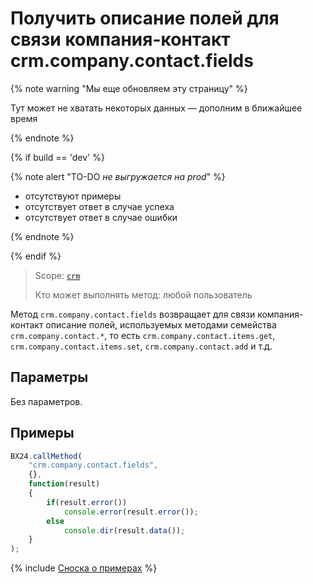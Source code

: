 # Получить описание полей для связи компания-контакт crm.company.contact.fields

{% note warning "Мы еще обновляем эту страницу" %}

Тут может не хватать некоторых данных — дополним в ближайшее время

{% endnote %}

{% if build == 'dev' %}

{% note alert "TO-DO _не выгружается на prod_" %}

- отсутствуют примеры
- отсутствует ответ в случае успеха
- отсутствует ответ в случае ошибки

{% endnote %}

{% endif %}

> Scope: [`crm`](../../../scopes/permissions.md)
>
> Кто может выполнять метод: любой пользователь

Метод `crm.company.contact.fields` возвращает для связи компания-контакт описание полей, используемых методами семейства `crm.company.contact.*`, то есть `crm.company.contact.items.get`, `crm.company.contact.items.set`, `crm.company.contact.add` и т.д.

## Параметры

Без параметров.

## Примеры

```js
BX24.callMethod(
    "crm.company.contact.fields",
    {},
    function(result)
    {
        if(result.error())
            console.error(result.error());
        else
            console.dir(result.data());
    }
);
```

{% include [Сноска о примерах](../../../../_includes/examples.md) %}